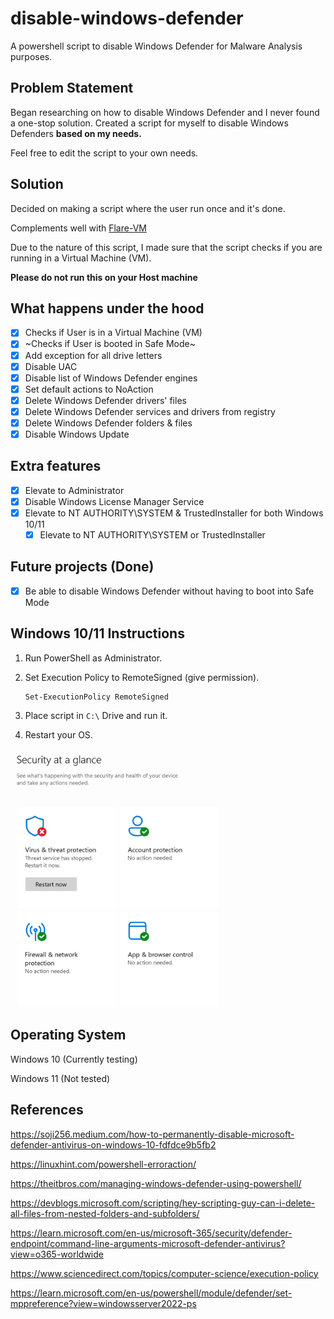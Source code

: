 # disable-windows-defender
A powershell script to disable Windows Defender for Malware Analysis purposes.
## Problem Statement
Began researching on how to disable Windows Defender and I never found a one-stop solution. Created a script for myself to disable Windows Defenders **based on my needs.** 

Feel free to edit the script to your own needs.
## Solution
Decided on making a script where the user run once and it's done.

Complements well with [Flare-VM](https://github.com/mandiant/flare-vm)

Due to the nature of this script, I made sure that the script checks if you are running in a Virtual Machine (VM). 

**Please do not run this on your Host machine**
## What happens under the hood
- [x] Checks if User is in a Virtual Machine (VM)
- [x] ~Checks if User is booted in Safe Mode~
- [x] Add exception for all drive letters
- [x] Disable UAC
- [x] Disable list of Windows Defender engines
- [x] Set default actions to NoAction
- [x] Delete Windows Defender drivers' files
- [x] Delete Windows Defender services and drivers from registry
- [x] Delete Windows Defender folders & files
- [x] Disable Windows Update

## Extra features
- [x] Elevate to Administrator
- [x] Disable Windows License Manager Service
- [x] Elevate to NT AUTHORITY\SYSTEM & TrustedInstaller for both Windows 10/11
    - [x] Elevate to NT AUTHORITY\SYSTEM or TrustedInstaller

## Future projects (Done)
- [x] Be able to disable Windows Defender without having to boot into Safe Mode


## Windows 10/11 Instructions
1. Run PowerShell as Administrator.
2. Set Execution Policy to RemoteSigned (give permission).

    ```shell
    Set-ExecutionPolicy RemoteSigned
    ```

3. Place script in ```C:\``` Drive and run it.
4. Restart your OS.

<img src="https://github.com/nitroz3us/disable-windows-defender/blob/main/img/win_defendera_stopped.jpeg" width="70%" /> 

## Operating System
Windows 10 (Currently testing)

Windows 11 (Not tested)
## References
https://soji256.medium.com/how-to-permanently-disable-microsoft-defender-antivirus-on-windows-10-fdfdce9b5fb2

https://linuxhint.com/powershell-erroraction/

https://theitbros.com/managing-windows-defender-using-powershell/

https://devblogs.microsoft.com/scripting/hey-scripting-guy-can-i-delete-all-files-from-nested-folders-and-subfolders/

https://learn.microsoft.com/en-us/microsoft-365/security/defender-endpoint/command-line-arguments-microsoft-defender-antivirus?view=o365-worldwide

https://www.sciencedirect.com/topics/computer-science/execution-policy

https://learn.microsoft.com/en-us/powershell/module/defender/set-mppreference?view=windowsserver2022-ps

